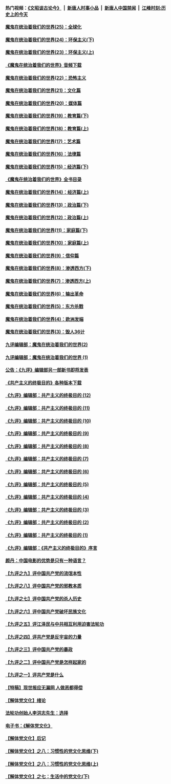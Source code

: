 #### 热门视频：[《文昭谈古论今》](https://github.com/gfw-breaker/wenzhao/blob/master/README.md?t=11022133) &nbsp;|&nbsp; [新唐人时事小品](https://github.com/gfw-breaker/ntdtv-comedy/blob/master/README.md?t=11022133) &nbsp;|&nbsp; [新唐人中国禁闻](https://github.com/gfw-breaker/ntdtv-news/blob/master/README.md?t=11022133) &nbsp;|&nbsp; [江峰时刻:历史上的今天](https://github.com/gfw-breaker/today-in-history/blob/master/README.md?t=11022133) 

#### [魔鬼在统治着我们的世界(25)：全球化](../pages/nsc422/n10788205.md?t=11022133) 

#### [魔鬼在统治着我们的世界(24)：环保主义(下)](../pages/nsc422/n10695307.md?t=11022133) 

#### [魔鬼在统治着我们的世界(23)：环保主义(上)](../pages/nsc422/n10688613.md?t=11022133) 

#### [《魔鬼在统治着我们的世界》音频下载](../pages/nsc422/n10635553.md?t=11022133) 

#### [魔鬼在统治着我们的世界(22)：恐怖主义](../pages/nsc422/n10614727.md?t=11022133) 

#### [魔鬼在统治着我们的世界(21)：文化篇](../pages/nsc422/n10597706.md?t=11022133) 

#### [魔鬼在统治着我们的世界(20)：媒体篇](../pages/nsc422/n10586579.md?t=11022133) 

#### [魔鬼在统治着我们的世界(19)：教育篇(下)](../pages/nsc422/n10564808.md?t=11022133) 

#### [魔鬼在统治着我们的世界(18)：教育篇(上)](../pages/nsc422/n10526970.md?t=11022133) 

#### [魔鬼在统治着我们的世界(17)：艺术篇](../pages/nsc422/n10499093.md?t=11022133) 

#### [魔鬼在统治着我们的世界(16)：法律篇](../pages/nsc422/n10485969.md?t=11022133) 

#### [魔鬼在统治着我们的世界(15)：经济篇(下)](../pages/nsc422/n10469975.md?t=11022133) 

#### [《魔鬼在统治着我们的世界》全书目录](../pages/nsc422/n10464261.md?t=11022133) 

#### [魔鬼在统治着我们的世界(14)：经济篇(上)](../pages/nsc422/n10457370.md?t=11022133) 

#### [魔鬼在统治着我们的世界(13)：政治篇(下)](../pages/nsc422/n10448270.md?t=11022133) 

#### [魔鬼在统治着我们的世界(12)：政治篇(上)](../pages/nsc422/n10444576.md?t=11022133) 

#### [魔鬼在统治着我们的世界(11)：家庭篇(下)](../pages/nsc422/n10440961.md?t=11022133) 

#### [魔鬼在统治着我们的世界(10)：家庭篇(上)](../pages/nsc422/n10435448.md?t=11022133) 

#### [魔鬼在统治着我们的世界(9)：信仰篇](../pages/nsc422/n10432159.md?t=11022133) 

#### [魔鬼在统治着我们的世界(8)：渗透西方(下)](../pages/nsc422/n10429603.md?t=11022133) 

#### [魔鬼在统治着我们的世界(7)：渗透西方(上)](../pages/nsc422/n10426013.md?t=11022133) 

#### [魔鬼在统治着我们的世界(6)：输出革命](../pages/nsc422/n10421536.md?t=11022133) 

#### [魔鬼在统治着我们的世界(5)：东方杀戮](../pages/nsc422/n10417707.md?t=11022133) 

#### [魔鬼在统治着我们的世界(4)：欧洲发端](../pages/nsc422/n10414890.md?t=11022133) 

#### [魔鬼在统治着我们的世界(3)：毁人36计](../pages/nsc422/n10411583.md?t=11022133) 

#### [九评编辑部：魔鬼在统治着我们的世界(2)](../pages/nsc422/n10410036.md?t=11022133) 

#### [九评编辑部：魔鬼在统治着我们的世界 (1)](../pages/nsc422/n10406825.md?t=11022133) 

#### [公告：《九评》编辑部另一部新书即将发表](../pages/nsc422/n10405104.md?t=11022133) 

#### [《共产主义的终极目的》各种版本下载](../pages/nsc422/n10022138.md?t=11022133) 

#### [《九评》编辑部：共产主义的终极目的 (12)](../pages/nsc422/n9933272.md?t=11022133) 

#### [《九评》编辑部：共产主义的终极目的 (11)](../pages/nsc422/n9924973.md?t=11022133) 

#### [《九评》编辑部：共产主义的终极目的 (10)](../pages/nsc422/n9920883.md?t=11022133) 

#### [《九评》编辑部：共产主义的终极目的 (9)](../pages/nsc422/n9916363.md?t=11022133) 

#### [《九评》编辑部：共产主义的终极目的 (8)](../pages/nsc422/n9912488.md?t=11022133) 

#### [《九评》编辑部：共产主义的终极目的 (7)](../pages/nsc422/n9901176.md?t=11022133) 

#### [《九评》编辑部：共产主义的终极目的 (6)](../pages/nsc422/n9899359.md?t=11022133) 

#### [《九评》编辑部：共产主义的终极目的 (5)](../pages/nsc422/n9893174.md?t=11022133) 

#### [《九评》编辑部：共产主义的终极目的 (4)](../pages/nsc422/n9891246.md?t=11022133) 

#### [《九评》编辑部：共产主义的终极目的 (3)](../pages/nsc422/n9879879.md?t=11022133) 

#### [《九评》编辑部：共产主义的终极目的 (2)](../pages/nsc422/n9876205.md?t=11022133) 

#### [《九评》编辑部：共产主义的终极目的 (1)](../pages/nsc422/n9865857.md?t=11022133) 

#### [《九评》编辑部：《共产主义的终极目的》序言](../pages/nsc422/n9862666.md?t=11022133) 

#### [颜丹：中国电影的优势是只有一种语言？](../pages/nsc422/n9583062.md?t=11022133) 

#### [【九评之九】评中国共产党的流氓本性](../pages/nsc422/n737542.md?t=11022133) 

#### [【九评之八】评中国共产党的邪教本质](../pages/nsc422/n735942.md?t=11022133) 

#### [【九评之七】评中国共产党的杀人历史](../pages/nsc422/n733806.md?t=11022133) 

#### [【九评之六】评中国共产党破坏民族文化](../pages/nsc422/n731667.md?t=11022133) 

#### [【九评之五】评江泽民与中共相互利用迫害法轮功](../pages/nsc422/n730058.md?t=11022133) 

#### [【九评之四】评共产党是反宇宙的力量](../pages/nsc422/n727814.md?t=11022133) 

#### [【九评之三】评中国共产党的暴政](../pages/nsc422/n725597.md?t=11022133) 

#### [【九评之二】评中国共产党是怎样起家的](../pages/nsc422/n723946.md?t=11022133) 

#### [【九评之一】评共产党是什么](../pages/nsc422/n722529.md?t=11022133) 

#### [【特稿】现世报应无漏网 人做恶都得偿](../pages/nsc422/n4215167.md?t=11022133) 

#### [【解体党文化】绪论](../pages/nsc422/n1449356.md?t=11022133) 

#### [法轮功创始人李洪志先生：选择](../pages/nsc422/n3580738.md?t=11022133) 

#### [电子书：《解体党文化》](../pages/nsc422/n1573484.md?t=11022133) 

#### [【解体党文化】后记](../pages/nsc422/n1531999.md?t=11022133) 

#### [【解体党文化】之八：习惯性的党文化思维(下)](../pages/nsc422/n1526477.md?t=11022133) 

#### [【解体党文化】之八：习惯性的党文化思维(上)](../pages/nsc422/n1520631.md?t=11022133) 

#### [【解体党文化】之七：生活中的党文化(下)](../pages/nsc422/n1513446.md?t=11022133) 

